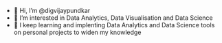 - 👋 Hi, I’m @digvijaypundkar
- 👀 I’m interested in Data Analytics, Data Visualisation and Data Science
- 🌱 I keep learning and implenting Data Analytics and Data Science tools on personal projects to widen my knowledge


<!---
digvijaypundkar/digvijaypundkar is a ✨ special ✨ repository because its `README.md` (this file) appears on your GitHub profile.
You can click the Preview link to take a look at your changes.
--->
